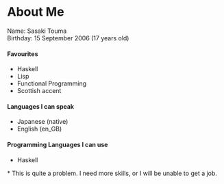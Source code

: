 # About Me
Name: Sasaki Touma<br>
Birthday: 15 September 2006 (17 years old)<br>

#### Favourites
- Haskell
- Lisp
- Functional Programming
- Scottish accent

#### Languages I can speak
- Japanese (native)
- English (en_GB)

#### Programming Languages I can use
- Haskell

\* This is quite a problem. I need more skills, or I will be unable to get a job.
